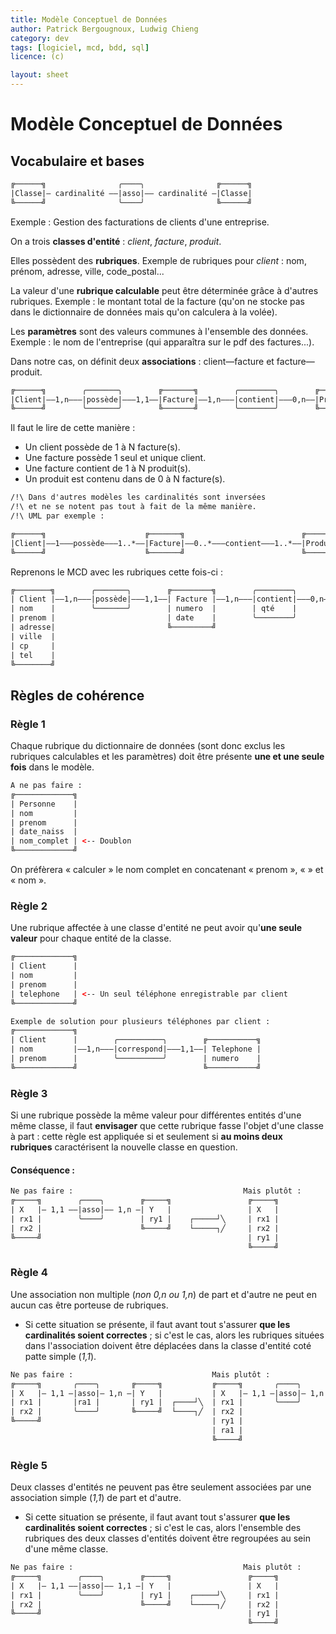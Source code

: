 ```yaml
---
title: Modèle Conceptuel de Données
author: Patrick Bergougnoux, Ludwig Chieng
category: dev
tags: [logiciel, mcd, bdd, sql]
licence: (c)

layout: sheet
---
```


# Modèle Conceptuel de Données

## Vocabulaire et bases
```xml
╔──────╗                ╭────╮                ╔──────╗
|Classe|— cardinalité ——|asso|—— cardinalité —|Classe|
╚──────╝                ╰────╯                ╚──────╝
```

Exemple : Gestion des facturations de clients d'une entreprise.

On a trois **classes d'entité** : *client*, *facture*, *produit*.

Elles possèdent des **rubriques**. Exemple de rubriques pour *client* : nom, prénom, adresse, ville, code_postal...

La valeur d'une **rubrique calculable** peut être déterminée grâce à d'autres rubriques. Exemple : le montant total de la facture (qu'on ne stocke pas dans le dictionnaire de données mais qu'on calculera à la volée).

Les **paramètres** sont des valeurs communes à l'ensemble des données. Exemple : le nom de l'entreprise (qui apparaîtra sur le pdf des factures...).

Dans notre cas, on définit deux **associations** : client—facture et facture—produit.

```xml
╔──────╗        ╭───────╮        ╔───────╗        ╭────────╮        ╔───────╗
|Client|——1,n———|possède|———1,1——|Facture|——1,n———|contient|———0,n——|Produit|
╚──────╝        ╰───────╯        ╚───────╝        ╰────────╯        ╚───────╝
```

Il faut le lire de cette manière :
* Un client possède de 1 à N facture(s).
* Une facture possède 1 seul et unique client.
* Une facture contient de 1 à N produit(s).
* Un produit est contenu dans de 0 à N facture(s).

```xml
/!\ Dans d'autres modèles les cardinalités sont inversées
/!\ et ne se notent pas tout à fait de la même manière.
/!\ UML par exemple :

╔──────╗                      ╔───────╗                          ╔───────╗
|Client|——1———possède———1..*——|Facture|——0..*———contient———1..*——|Produit|
╚──────╝                      ╚───────╝                          ╚───────╝
```

Reprenons le MCD avec les rubriques cette fois-ci :

```xml
╔────────╗        ╭───────╮        ╔─────────╗        ╭────────╮        ╔───────╗
| Client |——1,n———|possède|———1,1——| Facture |——1,n———|contient|———0,n——|Produit|
| nom    |        ╰───────╯        | numero  |        | qté    |        | ref   |
| prenom |                         | date    |        ╰────────╯        | nom   |
| adresse|                         ╚─────────╝                          | prix  |
| ville  |                                                              ╚───────╝
| cp     |        
| tel    |        
╚────────╝
```


## Règles de cohérence

### Règle 1

Chaque rubrique du dictionnaire de données (sont donc exclus les rubriques calculables et les paramètres) doit être présente **une et une seule fois** dans le modèle.

```xml
A ne pas faire :
╔─────────────╗
| Personne    |
| nom         |
| prenom      |
| date_naiss  |
| nom_complet | <-- Doublon
╚─────────────╝
```

On préfèrera « calculer » le nom complet en concatenant « prenom », « » et « nom ».

### Règle 2

Une rubrique affectée à une classe d'entité ne peut avoir qu'**une seule valeur** pour chaque entité de la classe.

```xml
╔─────────────╗
| Client      |
| nom         |
| prenom      |
| telephone   | <-- Un seul téléphone enregistrable par client
╚─────────────╝

Exemple de solution pour plusieurs téléphones par client :
╔─────────────╗
| Client      |        ╭──────────╮        ╔───────────╗
| nom         |——1,n———|correspond|———1,1——| Telephone |
| prenom      |        ╰──────────╯        | numero    |
╚─────────────╝                            ╚───────────╝
```


### Règle 3

Si une rubrique possède la même valeur pour différentes entités d'une même classe, il faut **envisager** que cette rubrique fasse l'objet d'une classe à part : cette règle est appliquée si et seulement si **au moins deux rubriques** caractérisent la nouvelle classe en question.

#### Conséquence :

```xml
Ne pas faire :                                      Mais plutôt :
╔─────╗        ╭────╮        ╔─────╗                 ╔─────╗
| X   |— 1,1 ——|asso|—— 1,n —| Y   |                 | X   |
| rx1 |        ╰────╯        | ry1 |    ┌─────┘╲     | rx1 |
| rx2 |                      ╚─────╝    └─────┐╱     | rx2 |
╚─────╝                                              | ry1 |
                                                     ╚─────╝
```


### Règle 4

Une association non multiple (*non 0,n ou 1,n*) de part et d'autre ne peut en aucun cas être porteuse de rubriques.
* Si cette situation se présente, il faut avant tout s'assurer **que les cardinalités soient correctes** ; si c'est le cas, alors les rubriques situées dans l'association doivent être déplacées dans la classe d'entité coté patte simple (*1,1*).

```xml
Ne pas faire :                               Mais plutôt :
╔─────╗       ╭────╮       ╔─────╗           ╔─────╗       ╭────╮       ╔─────╗
| X   |— 1,1 —|asso|— 1,n —| Y   |           | X   |— 1,1 —|asso|— 1,n —| Y   |
| rx1 |       |ra1 |       | ry1 |  ┌────┘╲  | rx1 |       ╰────╯       | ry1 |
| rx2 |       ╰────╯       ╚─────╝  └────┐╱  | rx2 |                    ╚─────╝
╚─────╝                                      | ry1 |
                                             | ra1 |
                                             ╚─────╝
```


### Règle 5

Deux classes d'entités ne peuvent pas être seulement associées par une association simple (*1,1*) de part et d'autre.
* Si cette situation se présente, il faut avant tout s'assurer **que les cardinalités soient correctes** ; si c'est le cas, alors l'ensemble des rubriques des deux classes d'entités doivent être regroupées au sein d'une même classe.

```xml
Ne pas faire :                                      Mais plutôt :
╔─────╗        ╭────╮        ╔─────╗                 ╔─────╗
| X   |— 1,1 ——|asso|—— 1,1 —| Y   |                 | X   |
| rx1 |        ╰────╯        | ry1 |    ┌─────┘╲     | rx1 |
| rx2 |                      ╚─────╝    └─────┐╱     | rx2 |
╚─────╝                                              | ry1 |
                                                     ╚─────╝
```
